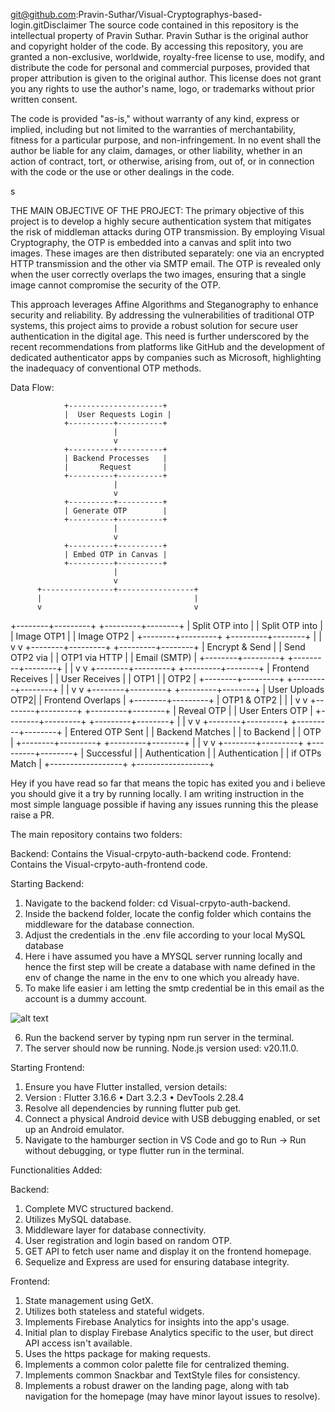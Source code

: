 git@github.com:Pravin-Suthar/Visual-Cryptographys-based-login.gitDisclaimer
The source code contained in this repository is the intellectual property of Pravin Suthar. Pravin Suthar is the original author and copyright holder of the code. By accessing this repository, you are granted a non-exclusive, worldwide, royalty-free license to use, modify, and distribute the code for personal and commercial purposes, provided that proper attribution is given to the original author. This license does not grant you any rights to use the author's name, logo, or trademarks without prior written consent.

The code is provided "as-is," without warranty of any kind, express or implied, including but not limited to the warranties of merchantability, fitness for a particular purpose, and non-infringement. In no event shall the author be liable for any claim, damages, or other liability, whether in an action of contract, tort, or otherwise, arising from, out of, or in connection with the code or the use or other dealings in the code.

s


THE MAIN OBJECTIVE OF THE PROJECT:
The primary objective of this project is to develop a highly secure authentication system that mitigates the risk of middleman attacks during OTP transmission. By employing Visual Cryptography, the OTP is embedded into a canvas and split into two images. These images are then distributed separately: one via an encrypted HTTP transmission and the other via SMTP email. The OTP is revealed only when the user correctly overlaps the two images, ensuring that a single image cannot compromise the security of the OTP.

This approach leverages Affine Algorithms and Steganography to enhance security and reliability. By addressing the vulnerabilities of traditional OTP systems, this project aims to provide a robust solution for secure user authentication in the digital age. This need is further underscored by the recent recommendations from platforms like GitHub and the development of dedicated authenticator apps by companies such as Microsoft, highlighting the inadequacy of conventional OTP methods.


Data Flow:

                +---------------------+
                |  User Requests Login |
                +----------+----------+
                           |
                           v
                +----------+----------+
                | Backend Processes   |
                |       Request       |
                +----------+----------+
                           |
                           v
                +----------+----------+
                | Generate OTP        |
                +----------+----------+
                           |
                           v
                +----------+----------+
                | Embed OTP in Canvas |
                +----------+----------+
                           |
                           v
          +----------------+-----------------+
          |                                  |
          v                                  v
 +--------+---------+              +---------+--------+
 | Split OTP into   |              | Split OTP into   |
 | Image OTP1       |              | Image OTP2       |
 +--------+---------+              +---------+--------+
          |                                  |
          v                                  v
 +--------+---------+              +---------+--------+
 | Encrypt & Send   |              | Send OTP2 via    |
 | OTP1 via HTTP    |              | Email (SMTP)     |
 +--------+---------+              +---------+--------+
          |                                  |
          v                                  v
 +--------+---------+              +---------+--------+
 | Frontend Receives |              | User Receives    |
 | OTP1              |              | OTP2             |
 +--------+---------+              +---------+--------+
          |                                  |
          v                                  v
 +--------+---------+              +---------+--------+
 | User Uploads OTP2|              | Frontend Overlaps |
 +--------+---------+              | OTP1 & OTP2       |
          |                                  |
          v                                  v
 +--------+---------+              +---------+--------+
 | Reveal OTP       |              | User Enters OTP  |
 +--------+---------+              +---------+--------+
          |                                  |
          v                                  v
 +--------+---------+              +---------+--------+
 | Entered OTP Sent |              | Backend Matches  |
 | to Backend       |              | OTP              |
 +--------+---------+              +---------+--------+
          |                                  |
          v                                  v
 +--------+---------+              +---------+--------+
 | Successful       |              | Authentication   |
 | Authentication   |              | if OTPs Match    |
 +------------------+              +------------------+


Hey if you have read so far that means the topic has exited you and i believe you should give it a try by running locally. I am writing instruction in the most simple language possible if having any issues running this the please raise a PR. 


The main repository contains two folders:

Backend: Contains the Visual-crpyto-auth-backend code.
Frontend: Contains the Visual-crpyto-auth-frontend code.


Starting Backend:
1. Navigate to the backend folder: cd Visual-crpyto-auth-backend.
2. Inside the backend folder, locate the config folder which contains the middleware for the database connection.
3. Adjust the credentials in the .env file according to your local MySQL database
4. Here i have assumed you have a MYSQL server running locally and hence the first step will be create a database with name defined in the env of change the name in the env to one which you already have.
5. To make life easier i am letting the smtp credential be in this email as the account is a dummy account.

![alt text](image.png)

6. Run the backend server by typing npm run server in the terminal.
7. The server should now be running. Node.js version used: v20.11.0.



Starting Frontend:

1. Ensure you have Flutter installed, version details:
2. Version : Flutter 3.16.6  • Dart 3.2.3 • DevTools 2.28.4
3. Resolve all dependencies by running flutter pub get.
4. Connect a physical Android device with USB debugging enabled, or set up an Android emulator.
5. Navigate to the hamburger section in VS Code and go to Run -> Run without debugging, or type flutter run in the terminal.



Functionalities Added:


Backend:
1. Complete MVC structured backend.
2. Utilizes MySQL database.
3. Middleware layer for database connectivity.
4. User registration and login based on random OTP.
5. GET API to fetch user name and display it on the frontend homepage.
6. Sequelize and Express are used for ensuring database integrity.



Frontend:
1. State management using GetX.
2. Utilizes both stateless and stateful widgets.
3. Implements Firebase Analytics for insights into the app's usage.
4. Initial plan to display Firebase Analytics specific to the user, but direct API access isn't available.
5. Uses the https package for making requests.
6. Implements a common color palette file for centralized theming.
7. Implements common Snackbar and TextStyle files for consistency.
8. Implements a robust drawer on the landing page, along with tab navigation for the homepage (may have minor layout issues to resolve).


